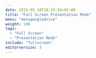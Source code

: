```yaml
---
date: 2015-05-10T10:33:54+02:00
title: "Full Screen Presentation Mode"
menu: "menugoogledrive"
weight: 190
tags:
  - "Full Screen"
  - "Presentation Mode"
include: "fullscreen"
editorversion: 3
---
```

